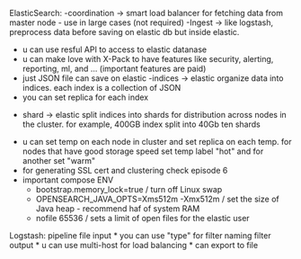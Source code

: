 ElasticSearch:
  -coordination -> smart load balancer for fetching data from master node - use in large cases (not required)
  -Ingest -> like logstash, preprocess data before saving on elastic db but inside elastic.
  * u can use resful API to access to elastic datanase
  * u can make love with X-Pack to have features like security, alerting, reporting, ml, and ... (important features are paid)
  * just JSON file can save on elastic
  -indices -> elastic organize data into indices. each index is a collection of JSON
  * you can set replica for each index
  - shard -> elastic split indices into shards for distribution across nodes in the cluster. for example, 400GB index split into 40Gb ten shards
  * u can set temp on each node in cluster and set replica on each temp. for nodes that have good storage speed set temp label "hot" and for another set "warm" 
  * for generating SSL cert and clustering check episode 6
  * important compose ENV
    - bootstrap.memory_lock=true / turn off Linux swap
    - OPENSEARCH_JAVA_OPTS=Xms512m -Xmx512m / set the size of Java heap - recommend haf of system RAM
    - nofile 65536 / sets a limit of open files for the elastic user

Logstash:
  pipeline file
    input
      * you can use "type" for filter naming
    filter
    output
      * u can use multi-host for load balancing
      * can export to file


 
